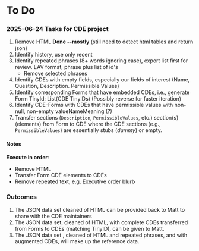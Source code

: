 # To Do

### 2025-06-24 Tasks for CDE project

1. Remove HTML **Done --mostly** (still need to detect html tables and return json)
2. Identify history, use only recent
3. Identify repeated phrases (8+ words ignoring case), export list first for review. EAV format, phrase plus list of id's
   - Remove selected phrases
4. Identify CDEs with empty fields, especially our fields of interest (Name, Question, Description. Permissible Values)
5. Identify corresponding Forms that have embedded CDEs, i.e., generate Form TinyId: List(CDE TinyIDs) (Possibly reverse for faster iteration)
6. Identify CDE-Forms with CDEs that have permissible values with non-null, non-empty valueNameMeaning (?)
7. Transfer sections (`Description`, `PermissibleValues`, etc.) section(s) (elements) from Form to CDE where the CDE sections (e.g., `PermissibleValues`) are essentially stubs (*dummy*) or empty.

#### Notes

**Execute in order**:

- Remove HTML
- Transfer Form CDE elements to CDEs
- Remove repeated text, e.g. Executive order blurb

### Outcomes

1. The JSON data set cleaned of HTML can be provided back to Matt to share with the CDE maintainers
2. The JSON data set, cleaned of HTML, with complete CDEs transferred from Forms to CDEs (matching TinyID), can be given to Matt.
3. The JSON data set , cleaned of HTML and repeated phrases, and with augmented CDEs, will make up the reference data.
